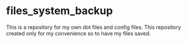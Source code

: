 # files_system_backup
This is a repository for my own dot files and config files. This repository created only for my convenience so to have my files saved.

